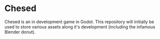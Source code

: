 # Chesed
Chesed is an in development game in Godot. This repository will initially be used to store various assets along it's development (including the infamous Blender donut).
